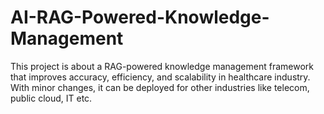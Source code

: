 # AI-RAG-Powered-Knowledge-Management
This project is about a RAG-powered knowledge management framework that improves accuracy, efficiency, and scalability in healthcare industry. With minor changes, it can be deployed for other industries like telecom, public cloud, IT etc.
